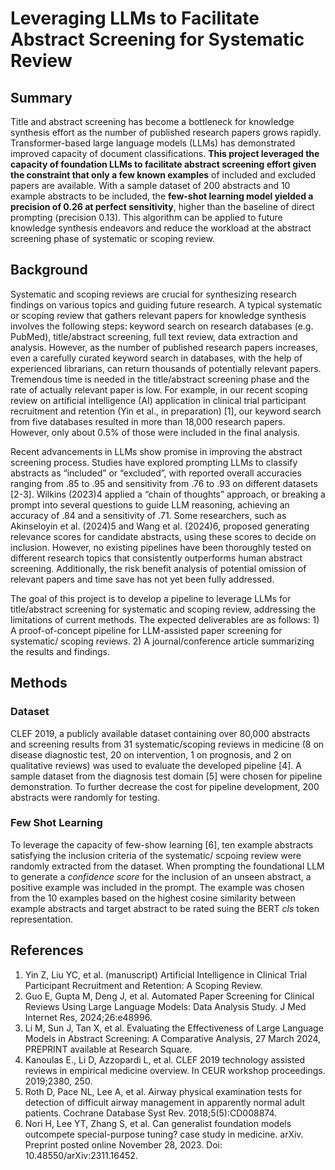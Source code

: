 # Leveraging LLMs to Facilitate Abstract Screening for Systematic Review

## Summary
Title and abstract screening has become a bottleneck for knowledge synthesis effort as the number of published research papers grows rapidly. Transformer-based large language models (LLMs) has demonstrated improved capacity of document classifications. **This project leveraged the capacity of foundation LLMs to facilitate abstract screening effort given the constraint that only a few known examples** of included and excluded papers are available. With a sample dataset of 200 abstracts and 10 example abstracts to be included, the **few-shot learning model yielded a precision of 0.26 at perfect sensitivity**, higher than the baseline of direct prompting (precision 0.13). This algorithm can be applied to future knowledge synthesis endeavors and reduce the workload at the abstract screening phase of systematic or scoping review.


## Background

Systematic and scoping reviews are crucial for synthesizing research findings on various topics and guiding future research. A typical systematic or scoping review that gathers relevant papers for knowledge synthesis involves the following steps: keyword search on research databases (e.g. PubMed), title/abstract screening, full text review, data extraction and analysis. However, as the number of published research papers increases, even a carefully curated keyword search in databases, with the help of experienced librarians, can return thousands of potentially relevant papers. Tremendous time is needed in the title/abstract screening phase and the rate of actually relevant paper is low. For example, in our recent scoping review on artificial intelligence (AI) application in clinical trial participant recruitment and retention (Yin et al., in preparation) [1], our keyword search from five databases resulted in more than 18,000 research papers. However, only about 0.5% of those were included in the final analysis. 


Recent advancements in LLMs show promise in improving the abstract screening process. Studies have explored prompting LLMs to classify abstracts as “included” or “excluded”, with reported overall accuracies ranging from .85 to .95 and sensitivity from .76 to .93 on different datasets [2-3]. Wilkins (2023)4 applied a  “chain of thoughts” approach, or breaking a prompt into several questions to guide LLM reasoning, achieving an accuracy of .84 and a sensitivity of .71. Some researchers, such as Akinseloyin et al. (2024)5 and Wang et al. (2024)6, proposed generating relevance scores for candidate abstracts, using these scores to decide on inclusion. However, no existing pipelines have been thoroughly tested on different research topics that consistently outperforms human abstract screening. Additionally, the risk benefit analysis of potential omission of relevant papers and time save has not yet been fully addressed.


The goal of this project is to develop a pipeline to leverage LLMs for title/abstract screening for systematic and scoping review, addressing the limitations of current methods.  The expected deliverables are as follows: 1) A proof-of-concept pipeline for LLM-assisted paper screening for systematic/ scoping reviews. 2) A journal/conference article summarizing the results and findings.

## Methods

### Dataset

CLEF 2019, a publicly available dataset containing over 80,000 abstracts and screening results from 31 systematic/scoping reviews in medicine (8 on disease diagnostic test, 20 on intervention, 1 on prognosis, and 2 on qualitative reviews) was used to evaluate the developed pipeline [4]. A sample dataset from the diagnosis test domain [5] were chosen for pipeline demonstration. To further decrease the cost for pipeline development, 200 abstracts were randomly for testing.

### Few Shot Learning

To leverage the capacity of few-show learning [6], ten example abstracts satisfying the inclusion criteria of the systematic/ scpoing review were randomly extracted from the dataset. When prompting the foundational LLM to generate a *confidence score* for the inclusion of an unseen abstract, a positive example was included in the prompt. The example was chosen from the 10 examples based on the highest cosine similarity between example abstracts and target abstract to be rated suing the BERT *cls* token representation.



## References

1. Yin Z, Liu YC, et al. (manuscript) Artificial Intelligence in Clinical Trial Participant Recruitment and Retention: A Scoping Review.
2. Guo E, Gupta M, Deng J, et al. Automated Paper Screening for Clinical Reviews Using Large Language Models: Data Analysis Study. J Med Internet Res, 2024;26:e48996.
3. Li M, Sun J, Tan X, et al. Evaluating the Effectiveness of Large Language Models in Abstract Screening: A Comparative Analysis, 27 March 2024, PREPRINT available at Research Square.
4. Kanoulas E., Li D, Azzopardi L, et al. CLEF 2019 technology assisted reviews in empirical medicine overview. In CEUR workshop proceedings. 2019;2380, 250.
5. Roth D, Pace NL, Lee A, et al. Airway physical examination tests for detection of difficult airway management in apparently normal adult patients. Cochrane Database Syst Rev. 2018;5(5):CD008874.
6. Nori H, Lee YT, Zhang S, et al. Can generalist foundation models outcompete special-purpose tuning? case study in medicine. arXiv. Preprint posted online November 28, 2023. Doi: 10.48550/arXiv:2311.16452.

